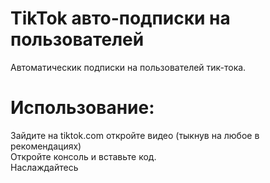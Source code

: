 # TikTok авто-подписки на пользователей

Автоматическик подписки на пользователей тик-тока.
<br>

# Использование:
Зайдите на tiktok.com откройте видео (тыкнув на любое в рекомендациях)
<br>
Откройте консоль и вставьте код.
<br>
Наслаждайтесь
